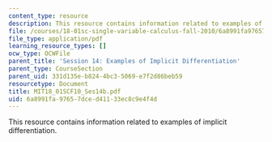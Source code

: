 ```yaml
---
content_type: resource
description: This resource contains information related to examples of implicit differentiation.
file: /courses/18-01sc-single-variable-calculus-fall-2010/6a8991fa97657dced41133ec8c9e4f4d_MIT18_01SCF10_Ses14b.pdf
file_type: application/pdf
learning_resource_types: []
ocw_type: OCWFile
parent_title: 'Session 14: Examples of Implicit Differentiation'
parent_type: CourseSection
parent_uid: 331d135e-b824-4bc3-5069-e7f2d86beb59
resourcetype: Document
title: MIT18_01SCF10_Ses14b.pdf
uid: 6a8991fa-9765-7dce-d411-33ec8c9e4f4d
---
```

This resource contains information related to examples of implicit differentiation.

